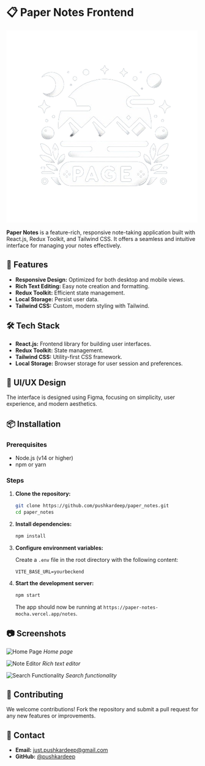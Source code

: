 # 📋 Paper Notes Frontend

![Paper Notes Logo](public/images/Logo.png)

**Paper Notes** is a feature-rich, responsive note-taking application built with React.js, Redux Toolkit, and Tailwind CSS. It offers a seamless and intuitive interface for managing your notes effectively.

## 🚀 Features

- **Responsive Design:** Optimized for both desktop and mobile views.
- **Rich Text Editing:** Easy note creation and formatting.
- **Redux Toolkit:** Efficient state management.
- **Local Storage:** Persist user data.
- **Tailwind CSS:** Custom, modern styling with Tailwind.

## 🛠️ Tech Stack

- **React.js:** Frontend library for building user interfaces.
- **Redux Toolkit:** State management.
- **Tailwind CSS:** Utility-first CSS framework.
- **Local Storage:** Browser storage for user session and preferences.

## 🎨 UI/UX Design

The interface is designed using Figma, focusing on simplicity, user experience, and modern aesthetics. 

## 📦 Installation

### Prerequisites

- Node.js (v14 or higher)
- npm or yarn

### Steps

1. **Clone the repository:**

    ```bash
    git clone https://github.com/pushkardeep/paper_notes.git
    cd paper_notes
    ```

2. **Install dependencies:**

    ```bash
    npm install
    ```

3. **Configure environment variables:**

    Create a `.env` file in the root directory with the following content:

    ```env
    VITE_BASE_URL=yourbeckend
    ```

4. **Start the development server:**

    ```bash
    npm start
    ```

    The app should now be running at `https://paper-notes-mocha.vercel.app/notes`.

## 📷 Screenshots

![Home Page](./assets/home.png)
*Home page*

![Note Editor](./assets/note-editor.png)
*Rich text editor*

![Search Functionality](./assets/search.png)
*Search functionality*

## 🤝 Contributing

We welcome contributions! Fork the repository and submit a pull request for any new features or improvements.

## 📧 Contact

- **Email:** just.pushkardeep@gmail.com
- **GitHub:** [@pushkardeep](https://github.com/Pushkardeep)



